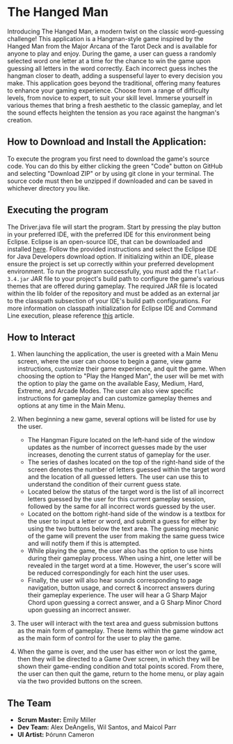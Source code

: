 # The Hanged Man

Introducing The Hanged Man, a modern twist on the classic word-guessing challenge! This application is a Hangman-style game inspired by the Hanged Man from the Major Arcana of the Tarot Deck and is available for anyone to play and enjoy. During the game, a user can guess a randomly selected word one letter at a time for the chance to win the game upon guessing all letters in the word correctly. Each incorrect guess inches the hangman closer to death, adding a suspenseful layer to every decision you make. This application goes beyond the traditional, offering many features to enhance your gaming experience. Choose from a range of difficulty levels, from novice to expert, to suit your skill level. Immerse yourself in various themes that bring a fresh aesthetic to the classic gameplay, and let the sound effects heighten the tension as you race against the hangman's creation.

## How to Download and Install the Application:

To execute the program you first need to download the game's source code. You can do this by either clicking the green "Code" button on GitHub and selecting "Download ZIP" or by using git clone in your terminal. The source code must then be unzipped if downloaded and can be saved in whichever directory you like.

## Executing the program

The Driver.java file will start the program. Start by pressing the play button in your preferred IDE, with the preferred IDE for this environment being Eclipse. Eclipse is an open-source IDE, that can be downloaded and installed [here](https://www.eclipse.org/downloads/packages/installer). Follow the provided instructions and select the Eclipse IDE for Java Developers download option. If initializing within an IDE, please ensure the project is set up correctly within your preferred development environment. To run the program successfully, you must add the `flatlaf-3.4.jar` JAR file to your project's build path to configure the game's various themes that are offered during gameplay. The required JAR file is located within the lib folder of the repository and must be added as an external jar to the classpath subsection of your IDE's build path configurations. For more information on classpath initialization for Eclipse IDE and Command Line execution, please reference [this](https://www.geeksforgeeks.org/how-to-add-jar-file-to-classpath-in-java/) article.

## How to Interact

1. When launching the application, the user is greeted with a Main Menu screen, where the user can choose to begin a game, view game instructions, customize their game experience, and quit the game. When choosing the option to "Play the Hanged Man", the user will be met with the option to play the game on the available Easy, Medium, Hard, Extreme, and Arcade Modes. The user can also view specific instructions for gameplay and can customize gameplay themes and options at any time in the Main Menu.

2. When beginning a new game, several options will be listed for use by the user.
   
    - The Hangman Figure located on the left-hand side of the window updates as the number of incorrect guesses made by the user increases, denoting the current status of gameplay for the user.
    - The series of dashes located on the top of the right-hand side of the screen denotes the number of letters guessed within the target word and the location of all guessed letters. The user can use this to understand the condition of their current guess state.
    - Located below the status of the target word is the list of all incorrect letters guessed by the user for this current gameplay session, followed by the same for all incorrect words guessed by the user.
    - Located on the bottom right-hand side of the window is a textbox for the user to input a letter or word, and submit a guess for either by using the two buttons below the text area. The guessing mechanic of the game will prevent the user from making the same guess twice and will notify them if this is attempted.
    - While playing the game, the user also has the option to use hints during their gameplay process. When using a hint, one letter will be revealed in the target word at a time. However, the user's score will be reduced correspondingly for each hint the user uses.
    - Finally, the user will also hear sounds corresponding to page navigation, button usage, and correct & incorrect answers during their gameplay experience. The user will hear a G Sharp Major Chord upon guessing a correct answer, and a G Sharp Minor Chord upon guessing an incorrect answer.
  
3. The user will interact with the text area and guess submission buttons as the main form of gameplay. These items within the game window act as the main form of control for the user to play the game.
      
4. When the game is over, and the user has either won or lost the game, then they will be directed to a Game Over screen, in which they will be shown their game-ending condition and total points scored. From there, the user can then quit the game, return to the home menu, or play again via the two provided buttons on the screen.

## The Team
- **Scrum Master:** Emily Miller
- **Dev Team:** Alex DeAngelis, Wil Santos, and Maicol Parr
- **UI Artist:** Þórunn Cameron
